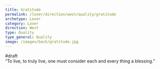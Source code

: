 ```yaml
---
title: Gratitude
permalink: /lover/direction/west/quality/gratitude
archetype: Lover
category: Lover
direction: West
type: Quality
type_general: Quality
image: /images/back/gratitude.jpg
---
```

#draft  
“To live, to truly live, one must consider each and every thing a blessing.”   

